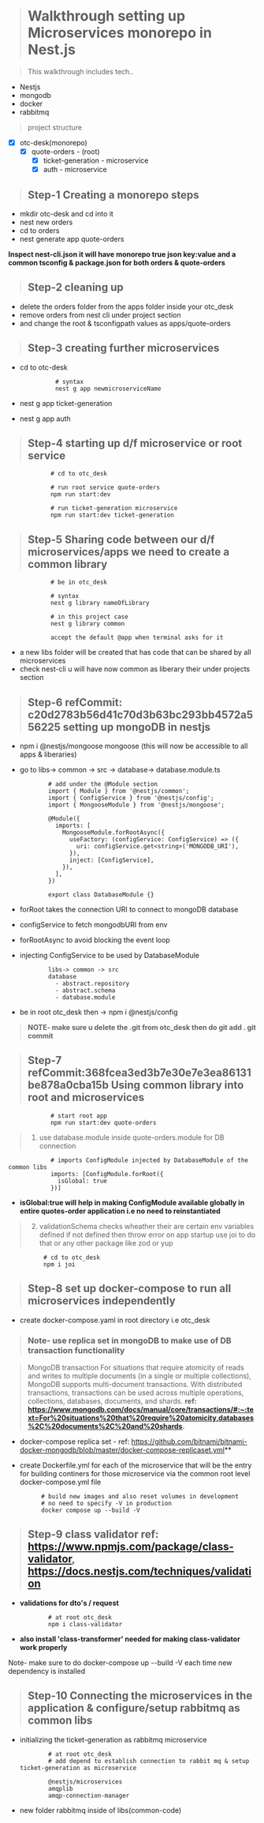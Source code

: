 > # Walkthrough setting up Microservices monorepo in Nest.js

> This walkthrough includes tech..

- Nestjs
- mongodb
- docker
- rabbitmq

> project structure

- [x] otc-desk(monorepo)
  - [x] quote-orders - (root)
    - [x] ticket-generation - microservice
    - [x] auth - microservice

> ## Step-1 Creating a monorepo steps

- mkdir otc-desk and cd into it
- nest new orders
- cd to orders
- nest generate app quote-orders

**Inspect nest-cli.json it will have monorepo true json key:value and a common tsconfig & package.json for both orders & quote-orders**

> ## Step-2 cleaning up

- delete the orders folder from the apps folder inside your otc_desk
- remove orders from nest cli under project section
- and change the root & tsconfigpath values as apps/quote-orders

> ## Step-3 creating further microservices

- cd to otc-desk

                # syntax
                nest g app newmicroserviceName

- nest g app ticket-generation
- nest g app auth

> ## Step-4 starting up d/f microservice or root service

                # cd to otc_desk

                # run root service quote-orders
                npm run start:dev

                # run ticket-generation microservice
                npm run start:dev ticket-generation

> ## Step-5 Sharing code between our d/f microservices/apps we need to create a common library

                # be in otc_desk

                # syntax
                nest g library nameOfLibrary

                # in this project case
                nest g library common

                accept the default @app when terminal asks for it

- a new libs folder will be created that has code that can be shared by all microservices
- check nest-cli u will have now common as liberary their under projects section

> ## Step-6 refCommit: c20d2783b56d41c70d3b63bc293bb4572a556225 setting up mongoDB in nestjs

- npm i @nestjs/mongoose mongoose (this will now be accessible to all apps & liberaries)
- go to libs-> common -> src -> database-> database.module.ts

              # add under the @Module section
              import { Module } from '@nestjs/common';
              import { ConfigService } from '@nestjs/config';
              import { MongooseModule } from '@nestjs/mongoose';

              @Module({
                imports: [
                  MongooseModule.forRootAsync({
                    useFactory: (configService: ConfigService) => ({
                      uri: configService.get<string>('MONGODB_URI'),
                    }),
                    inject: [ConfigService],
                  }),
                ],
              })

              export class DatabaseModule {}

- forRoot takes the connection URI to connect to mongoDB database
- configService to fetch mongodbURI from env
- forRootAsync to avoid blocking the event loop
- injecting ConfigService to be used by DatabaseModule

              libs-> common -> src
              database
                - abstract.repository
                - abstract.schema
                - database.module

- be in root otc_desk then -> npm i @nestjs/config

> **NOTE- make sure u delete the .git from otc_desk then do git add . git commit**

> ## Step-7 refCommit:368fcea3ed3b7e30e7e3ea86131be878a0cba15b Using common library into root and microservices

                # start root app
                npm run start:dev quote-orders

> 1.  use database.module inside quote-orders.module for DB connection

                # imports ConfigModule injected by DatabaseModule of the common libs
                imports: [ConfigModule.forRoot({
                  isGlobal: true
                })]

- **isGlobal:true will help in making ConfigModule available globally in entire quotes-order application i.e no need to reinstantiated**

> 2.  validationSchema checks wheather their are certain env variables defined if not defined then throw error on app startup use joi to do that or any other package like zod or yup

              # cd to otc_desk
              npm i joi

> ## Step-8 set up docker-compose to run all microservices independently

- create docker-compose.yaml in root directory i.e otc_desk

> ### Note- use replica set in mongoDB to make use of DB transaction functionality

> MongoDB transaction For situations that require atomicity of reads and writes to multiple documents (in a single or multiple collections), MongoDB supports multi-document transactions. With distributed transactions, transactions can be used across multiple operations, collections, databases, documents, and shards. **ref: https://www.mongodb.com/docs/manual/core/transactions/#:~:text=For%20situations%20that%20require%20atomicity,databases%2C%20documents%2C%20and%20shards.**

- docker-compose replica set - ref: https://github.com/bitnami/bitnami-docker-mongodb/blob/master/docker-compose-replicaset.yml**

- create Dockerfile.yml for each of the microservice that will be the entry for building continers for those microservice via the common root level docker-compose.yml file

            # build new images and also reset volumes in development
            # no need to specify -V in production
            docker compose up --build -V

> ## Step-9 class validator ref: https://www.npmjs.com/package/class-validator, https://docs.nestjs.com/techniques/validation

- **validations for dto's / request**

              # at root otc_desk
              npm i class-validator

- **also install 'class-transformer' needed for making class-validator work properly**

Note- make sure to do docker-compose up --build -V each time new dependency is installed

> ## Step-10 Connecting the microservices in the application & configure/setup rabbitmq as common libs

- initializing the ticket-generation as rabbitmq microservice

              # at root otc_desk
              # add depend to establish connection to rabbit mq & setup ticket-generation as microservice

              @nestjs/microservices
              amqplib
              amqp-connection-manager

- new folder rabbitmq inside of libs(common-code)

